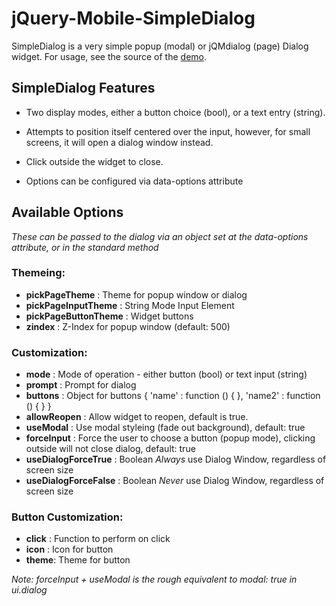 jQuery-Mobile-SimpleDialog
==========================

SimpleDialog is a very simple popup (modal) or jQMdialog (page) Dialog widget.  For usage, see the source of the [demo](http://dev.jtsage.com/jQM-SimpleDialog/).


SimpleDialog Features
---------------------

* Two display modes, either a button choice (bool), or a text entry (string).

* Attempts to position itself centered over the input, however, for small screens, it will open a dialog window instead.

* Click outside the widget to close.

* Options can be configured via data-options attribute

Available Options
-----------------

_These can be passed to the dialog via an object set at the data-options attribute, or in the standard method_

### Themeing:
* __pickPageTheme__ : Theme for popup window or dialog
* __pickPageInputTheme__ : String Mode Input Element
* __pickPageButtonTheme__ : Widget buttons
* __zindex__ : Z-Index for popup window (default: 500)

### Customization:
* __mode__ : Mode of operation - either button (bool) or text input (string)
* __prompt__ : Prompt for dialog
* __buttons__ : Object for buttons { 'name' : function () { }, 'name2' : function () { } }
* __allowReopen__ : Allow widget to reopen, default is true.
* __useModal__ : Use modal styleing (fade out background), default: true
* __forceInput__ : Force the user to choose a button (popup mode), clicking outside will not close dialog, default: true
* __useDialogForceTrue__ : Boolean *Always* use Dialog Window, regardless of screen size
* __useDialogForceFalse__ : Boolean *Never* use Dialog Window, regardless of screen size

### Button Customization:
* __click__ : Function to perform on click
* __icon__ : Icon for button
* __theme__: Theme for button

_Note: forceInput + useModal is the rough equivalent to modal: true in ui.dialog_
